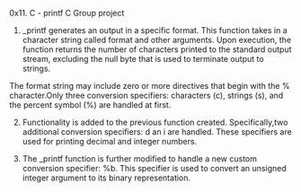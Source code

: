 0x11. C - printf
C
Group project
1. _printf generates an output in a specific format. This function takes in a character string called format and other arguments. Upon execution, the function returns the number of characters printed to the standard output stream, excluding the null byte that is used to terminate output to strings.

The format string may include zero or more directives that begin with the % character.Only three conversion specifiers: characters (c), strings (s), and the percent symbol (%) are handled at first.

2. Functionality is added to the previous function created. Specifically,two additional conversion specifiers: d an i are handled. These specifiers are used for printing decimal and integer numbers.

3. The _printf function is further modified to handle a new custom conversion specifier: %b. This specifier is used to convert an unsigned integer argument to its binary representation.

